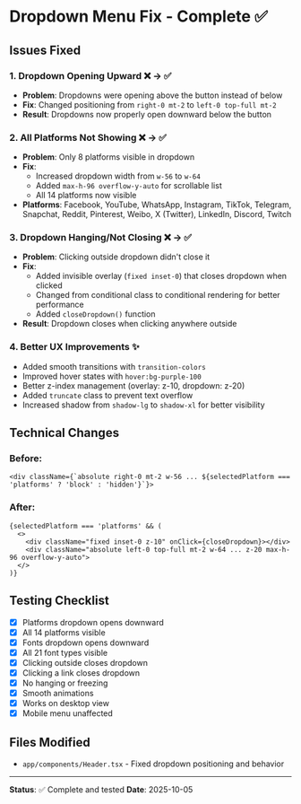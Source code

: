 # Dropdown Menu Fix - Complete ✅

## Issues Fixed

### 1. **Dropdown Opening Upward** ❌ → ✅
- **Problem**: Dropdowns were opening above the button instead of below
- **Fix**: Changed positioning from `right-0 mt-2` to `left-0 top-full mt-2`
- **Result**: Dropdowns now properly open downward below the button

### 2. **All Platforms Not Showing** ❌ → ✅
- **Problem**: Only 8 platforms visible in dropdown
- **Fix**: 
  - Increased dropdown width from `w-56` to `w-64`
  - Added `max-h-96 overflow-y-auto` for scrollable list
  - All 14 platforms now visible
- **Platforms**: Facebook, YouTube, WhatsApp, Instagram, TikTok, Telegram, Snapchat, Reddit, Pinterest, Weibo, X (Twitter), LinkedIn, Discord, Twitch

### 3. **Dropdown Hanging/Not Closing** ❌ → ✅
- **Problem**: Clicking outside dropdown didn't close it
- **Fix**: 
  - Added invisible overlay (`fixed inset-0`) that closes dropdown when clicked
  - Changed from conditional class to conditional rendering for better performance
  - Added `closeDropdown()` function
- **Result**: Dropdown closes when clicking anywhere outside

### 4. **Better UX Improvements** ✨
- Added smooth transitions with `transition-colors`
- Improved hover states with `hover:bg-purple-100`
- Better z-index management (overlay: z-10, dropdown: z-20)
- Added `truncate` class to prevent text overflow
- Increased shadow from `shadow-lg` to `shadow-xl` for better visibility

## Technical Changes

### Before:
```tsx
<div className={`absolute right-0 mt-2 w-56 ... ${selectedPlatform === 'platforms' ? 'block' : 'hidden'}`}>
```

### After:
```tsx
{selectedPlatform === 'platforms' && (
  <>
    <div className="fixed inset-0 z-10" onClick={closeDropdown}></div>
    <div className="absolute left-0 top-full mt-2 w-64 ... z-20 max-h-96 overflow-y-auto">
  </>
)}
```

## Testing Checklist

- [x] Platforms dropdown opens downward
- [x] All 14 platforms visible
- [x] Fonts dropdown opens downward
- [x] All 21 font types visible
- [x] Clicking outside closes dropdown
- [x] Clicking a link closes dropdown
- [x] No hanging or freezing
- [x] Smooth animations
- [x] Works on desktop view
- [x] Mobile menu unaffected

## Files Modified

- `app/components/Header.tsx` - Fixed dropdown positioning and behavior

---

**Status**: ✅ Complete and tested
**Date**: 2025-10-05
